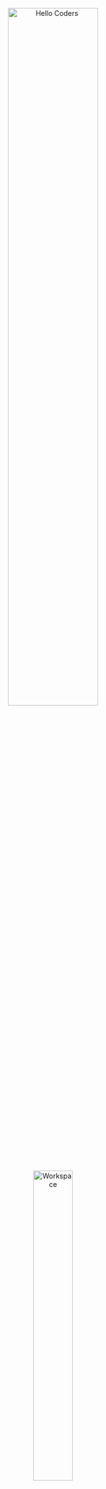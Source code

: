 <div align="center" width="50">

<img src="https://github.com/SP-XD/SP-XD/blob/main/images/hellocoders_rounded.gif?raw=true" alt="Hello Coders" width="60%"/> <br>
<img src="https://github.com/SP-XD/SP-XD/blob/main/images/dev-working_rounded.gif?raw=true" alt="Workspace" width="40%"/><br>

</div>

# 👋 Salut ! Je suis OUBAHA OUSSAMA

🎓 Étudiant en 1 Conception et Developpemnt des Logicielsà l’**EST Oujda**  
💻 Développeur **Frontend** passionné  
🛠️ Je maîtrise **HTML**, **CSS** et **JavaScript**  
🌱 Je m’intéresse au design, à l’accessibilité, et aux bonnes pratiques du web

---

### 🧰 Outils et technologies que j’utilise :

![HTML](https://img.shields.io/badge/HTML-E34F26?style=flat&logo=html5&logoColor=white)
![CSS](https://img.shields.io/badge/CSS-1572B6?style=flat&logo=css3&logoColor=white)
![JavaScript](https://img.shields.io/badge/JavaScript-F7DF1E?style=flat&logo=javascript&logoColor=black)
![Git](https://img.shields.io/badge/GIT-E44C30?style=flat&logo=git&logoColor=white)
![Linux](https://img.shields.io/badge/Linux-FCC624?style=flat&logo=linux&logoColor=black)
![VS Code](https://img.shields.io/badge/VS%20Code-0078D4?style=flat&logo=visual-studio-code&logoColor=white)

---

### 🔭 Actuellement...

- 🚀 Je travaille sur des projets web frontend
- 📚 J’apprends à structurer du code propre avec JavaScript 
- 🐧 Je découvre l’univers **GNU/Linux**

---

### 📫 Contact

- 📧 oussama.oubaha24@ump.ac.ma](mailto:oussama.oubaha24@ump.ac.ma)
- 🌐 Portfolio (à venir...)

---

### 📊 GitHub Stats

<div align="center">
  <img src="https://github-readme-stats.vercel.app/api?username=oussamaoubaha&show_icons=true&theme=tokyonight" width="45%"/>
  <img src="https://github-readme-stats.vercel.app/api/top-langs/?username=oussabamaoubaha&layout=compact&theme=tokyonight" width="45%"/>
</div>

---

### ⚙️ Fun Code Block

```javascript
const oubahaoussama = {
  status: "Étudiant EST Oujda",
  stack: ["HTML", "CSS", "JavaScript"],
  learning: ["Web responsive", "Git & GitHub"],
  passions: ["UI Design", "Open Source", "Développement Web"]
};

